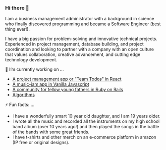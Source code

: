 ### Hi there 👋

I am a business management administrator with a background in science who finally discovered programming and became a Software Engineer (best thing ever!). 

I have a big passion for problem-solving and innovative technical projects. Experienced in project management, database building, and project coordination and looking to partner with a company with an open culture that values collaboration, creative advancement, and cutting edge technology development.


🔭 I’m currently working on ...
* [A project management app or "Team Todos" in React](https://santiagosalazarpavajeau.github.io/react-projects/#/projects)
* [A music-jam app in Vanilla Javascript](santiagosalazarpavajeau.github.io/chords_beats_frontend/)
* [A community for fellow young fathers in Ruby on Rails](https://pure-island-81017.herokuapp.com/)
* [Algorithms](https://github.com/SantiagoSalazarPavajeau/coding_challenges)


⚡ Fun facts: ...
* I have a wonderfully smart 10 year old daughter, and I am 19 years older.
* I wrote all the music and recorded all the instruments on my high school band album (over 10 years ago!) and then played the songs in the battle of the bands with some great friends.
* I have t-shirts and other merch on an e-commerce platform in amazon (IP free or original designs).

<!--
**SantiagoSalazarPavajeau/SantiagoSalazarPavajeau** is a ✨ _special_ ✨ repository because its `README.md` (this file) appears on your GitHub profile.

Here are some ideas to get you started:

- 🔭 I’m currently working on ...
- 🌱 I’m currently learning ...
- 👯 I’m looking to collaborate on ...
- 🤔 I’m looking for help with ...
- 💬 Ask me about ...
- 📫 How to reach me: ...
- 😄 Pronouns: ...
- ⚡ Fun fact: ...
-->

